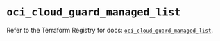 # `oci_cloud_guard_managed_list`

Refer to the Terraform Registry for docs: [`oci_cloud_guard_managed_list`](https://registry.terraform.io/providers/oracle/oci/6.37.0/docs/resources/cloud_guard_managed_list).
